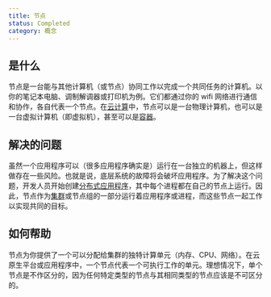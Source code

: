 ```yaml
---
title: 节点
status: Completed
category: 概念
---
```


## 是什么

节点是一台能与其他计算机（或节点）协同工作以完成一个共同任务的计算机。以你的笔记本电脑、调制解调器或打印机为例。它们都通过你的 wifi 网络进行通信和协作，各自代表一个节点。在[云计算](/zh-cn/cloud_computing/)中，节点可以是一台物理计算机，也可以是一台虚拟计算机（即虚拟机），甚至可以是[容器](/zh-cn/container/)。

## 解决的问题

虽然一个应用程序可以（很多应用程序确实是）运行在一台独立的机器上，但这样做存在一些风险。也就是说，底层系统的故障将会破坏应用程序。为了解决这个问题，开发人员开始创建[分布式应用程序](/zh-cn/distributed_apps/)，其中每个进程都在自己的节点上运行。因此，节点作为[集群](/zh-cn/cluster/)或节点组的一部分运行着应用程序或进程，而这些节点一起工作以实现共同的目标。

## 如何帮助

节点为你提供了一个可以分配给集群的独特计算单元（内存、CPU、网络）。在云原生平台或应用程序中，一个节点代表一个可执行工作的单元。理想情况下，单个节点是不作区分的，因为任何特定类型的节点与其相同类型的节点应该是不可区分的。
